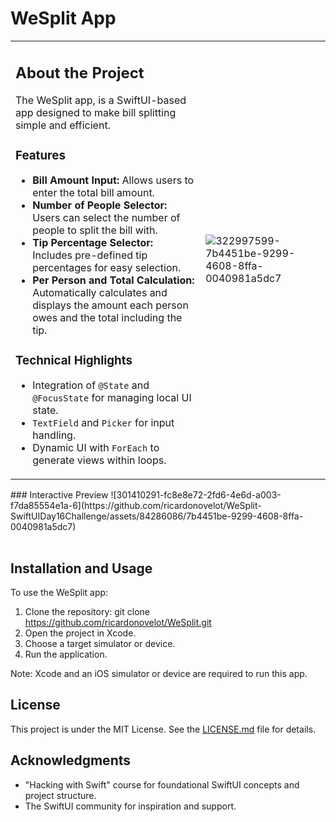 # WeSplit App

<table>
<tr>
<td>

## About the Project

The WeSplit app, is a SwiftUI-based app designed to make bill splitting simple and efficient.

### Features

- **Bill Amount Input:** Allows users to enter the total bill amount.
- **Number of People Selector:** Users can select the number of people to split the bill with.
- **Tip Percentage Selector:** Includes pre-defined tip percentages for easy selection.
- **Per Person and Total Calculation:** Automatically calculates and displays the amount each person owes and the total including the tip.

### Technical Highlights

- Integration of `@State` and `@FocusState` for managing local UI state.
- `TextField` and `Picker` for input handling.
- Dynamic UI with `ForEach` to generate views within loops.

</td>
<td>

![322997599-7b4451be-9299-4608-8ffa-0040981a5dc7](https://github.com/ricardonovelot/WeSplit/assets/84286086/3af0962b-8838-441b-8f25-139231efb13a)


</td>
</tr>
</table>
<tr>
### Interactive Preview
  ![301410291-fc8e8e72-2fd6-4e6d-a003-f7da85554e1a-6](https://github.com/ricardonovelot/WeSplit-SwiftUIDay16Challenge/assets/84286086/7b4451be-9299-4608-8ffa-0040981a5dc7)
<tr>
<table>


</table>

## Installation and Usage

To use the WeSplit app:

1. Clone the repository:
git clone https://github.com/ricardonovelot/WeSplit.git
2. Open the project in Xcode.
3. Choose a target simulator or device.
4. Run the application.

Note: Xcode and an iOS simulator or device are required to run this app.

## License

This project is under the MIT License. See the [LICENSE.md](LICENSE.md) file for details.

## Acknowledgments

- "Hacking with Swift" course for foundational SwiftUI concepts and project structure.
- The SwiftUI community for inspiration and support.

